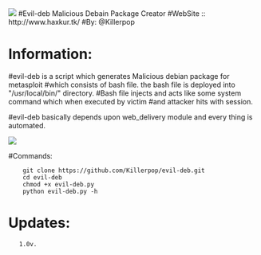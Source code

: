 <img src="http://2.bp.blogspot.com/-AEMFuusurAY/WmZzIWGkrmI/AAAAAAAAAnk/e2dyPk_bRfgjYhSOHufT4EsIerBZmHGIwCK4BGAYYCw/s326/sdcdc.png" />                                                             
#Evil-deb Malicious Debain Package Creator
#WebSite :: http://www.haxkur.tk/
#By: @Killerpop

##
# Information:

#evil-deb is a script which generates Malicious debian package for metasploit
#which consists of bash file. the bash file is deployed into "/usr/local/bin/" directory.
#Bash file injects and acts like some system command which when executed by victim
#and attacker hits with session.

#evil-deb basically depends upon web_delivery module and every thing is automated.


<img src="http://site-593999.mozfiles.com/files/593999/medium/kl.png" />

#Commands:

		git clone https://github.com/Killerpop/evil-deb.git
		cd evil-deb
		chmod +x evil-deb.py
		python evil-deb.py -h

# Updates: 
       1.0v.
   
